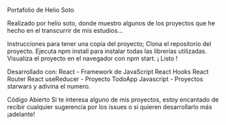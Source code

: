 Portafolio de Helio Soto

Realizado por helio soto, donde muestro algunos de los proyectos que he hecho en el transcurrir de mis estudios...

Instrucciones para tener una copia del proyecto;
Clona el repositorio del proyecto.
Ejecuta npm install para instalar todas las librerías utilizadas.
Visualiza el proyecto en el navegador con npm start.
¡ Listo !

Desarrollado con:
React - Framework de JavaScript
React Hooks
React Router
React useReducer - Proyecto TodoApp
Javascript - Proyectos starwars y adivina el numero.

Código Abierto
Si te interesa alguno de mis proyectos, estoy encantado de recibir cualquier sugerencia por los issues o si quieren desarrollarlo más ¡adelante!
